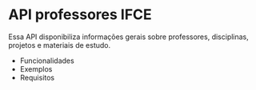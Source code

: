 <h1>API professores IFCE</h1>

<p>Essa API disponibiliza informações gerais sobre professores, 
disciplinas, projetos e materiais de estudo.</p>

<ul>
    <li>Funcionalidades</li>
    <li>Exemplos</li>
    <li>Requisitos</li>
</ul>
